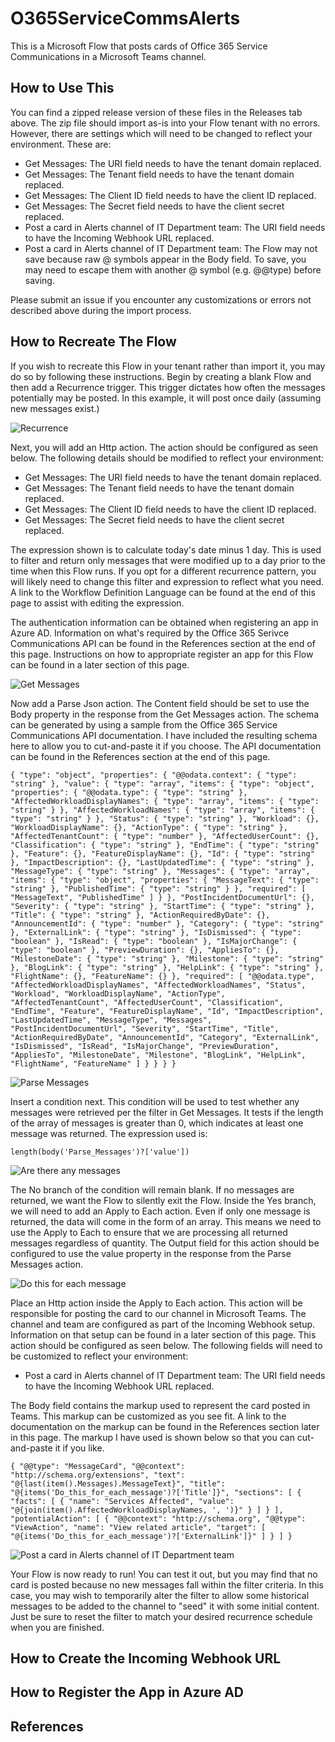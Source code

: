 # O365ServiceCommsAlerts
This is a Microsoft Flow that posts cards of Office 365 Service Communications in a Microsoft Teams channel.

## How to Use This

You can find a zipped release version of these files in the Releases tab above. The zip file should import as-is into your Flow tenant with no errors. However, there are settings which will need to be changed to reflect your environment. These are:

- Get Messages: The URI field needs to have the tenant domain replaced.
- Get Messages: The Tenant field needs to have the tenant domain replaced.
- Get Messages: The Client ID field needs to have the client ID replaced.
- Get Messages: The Secret field needs to have the client secret replaced.
- Post a card in Alerts channel of IT Department team: The URI field needs to have the Incoming Webhook URL replaced.
- Post a card in Alerts channel of IT Department team: The Flow may not save because raw @ symbols appear in the Body field. To save, you may need to escape them with another @ symbol (e.g. @@type) before saving.

Please submit an issue if you encounter any customizations or errors not described above during the import process.

## How to Recreate The Flow

If you wish to recreate this Flow in your tenant rather than import it, you may do so by following these instructions. Begin by creating a blank Flow and then add a Recurrence trigger. This trigger dictates how often the messages potentially may be posted. In this example, it will post once daily (assuming new messages exist.)

![Recurrence](https://imgur.com/JcIrINn.png)

Next, you will add an Http action. The action should be configured as seen below. The following details should be modified to reflect your environment:

- Get Messages: The URI field needs to have the tenant domain replaced.
- Get Messages: The Tenant field needs to have the tenant domain replaced.
- Get Messages: The Client ID field needs to have the client ID replaced.
- Get Messages: The Secret field needs to have the client secret replaced.

The expression shown is to calculate today's date minus 1 day. This is used to filter and return only messages that were modified up to a day prior to the time when this Flow runs. If you opt for a different recurrence pattern, you will likely need to change this filter and expression to reflect what you need. A link to the Workflow Definition Language can be found at the end of this page to assist with editing the expression.

The authentication information can be obtained when registering an app in Azure AD. Information on what's required by the Office 365 Serivce Communications API can be found in the References section at the end of this page. Instructions on how to appropriate register an app for this Flow can be found in a later section of this page.

![Get Messages](https://imgur.com/eFxVjBO.png)

Now add a Parse Json action. The Content field should be set to use the Body property in the response from the Get Messages action. The schema can be generated by using a sample from the Office 365 Service Communications API documentation. I have included the resulting schema here to allow you to cut-and-paste it if you choose. The API documentation can be found in the References section at the end of this page.

`{
    "type": "object",
    "properties": {
        "@@odata.context": {
            "type": "string"
        },
        "value": {
            "type": "array",
            "items": {
                "type": "object",
                "properties": {
                    "@@odata.type": {
                        "type": "string"
                    },
                    "AffectedWorkloadDisplayNames": {
                        "type": "array",
                        "items": {
                            "type": "string"
                        }
                    },
                    "AffectedWorkloadNames": {
                        "type": "array",
                        "items": {
                            "type": "string"
                        }
                    },
                    "Status": {
                        "type": "string"
                    },
                    "Workload": {},
                    "WorkloadDisplayName": {},
                    "ActionType": {
                        "type": "string"
                    },
                    "AffectedTenantCount": {
                        "type": "number"
                    },
                    "AffectedUserCount": {},
                    "Classification": {
                        "type": "string"
                    },
                    "EndTime": {
                        "type": "string"
                    },
                    "Feature": {},
                    "FeatureDisplayName": {},
                    "Id": {
                        "type": "string"
                    },
                    "ImpactDescription": {},
                    "LastUpdatedTime": {
                        "type": "string"
                    },
                    "MessageType": {
                        "type": "string"
                    },
                    "Messages": {
                        "type": "array",
                        "items": {
                            "type": "object",
                            "properties": {
                                "MessageText": {
                                    "type": "string"
                                },
                                "PublishedTime": {
                                    "type": "string"
                                }
                            },
                            "required": [
                                "MessageText",
                                "PublishedTime"
                            ]
                        }
                    },
                    "PostIncidentDocumentUrl": {},
                    "Severity": {
                        "type": "string"
                    },
                    "StartTime": {
                        "type": "string"
                    },
                    "Title": {
                        "type": "string"
                    },
                    "ActionRequiredByDate": {},
                    "AnnouncementId": {
                        "type": "number"
                    },
                    "Category": {
                        "type": "string"
                    },
                    "ExternalLink": {
                        "type": "string"
                    },
                    "IsDismissed": {
                        "type": "boolean"
                    },
                    "IsRead": {
                        "type": "boolean"
                    },
                    "IsMajorChange": {
                        "type": "boolean"
                    },
                    "PreviewDuration": {},
                    "AppliesTo": {},
                    "MilestoneDate": {
                        "type": "string"
                    },
                    "Milestone": {
                        "type": "string"
                    },
                    "BlogLink": {
                        "type": "string"
                    },
                    "HelpLink": {
                        "type": "string"
                    },
                    "FlightName": {},
                    "FeatureName": {}
                },
                "required": [
                    "@@odata.type",
                    "AffectedWorkloadDisplayNames",
                    "AffectedWorkloadNames",
                    "Status",
                    "Workload",
                    "WorkloadDisplayName",
                    "ActionType",
                    "AffectedTenantCount",
                    "AffectedUserCount",
                    "Classification",
                    "EndTime",
                    "Feature",
                    "FeatureDisplayName",
                    "Id",
                    "ImpactDescription",
                    "LastUpdatedTime",
                    "MessageType",
                    "Messages",
                    "PostIncidentDocumentUrl",
                    "Severity",
                    "StartTime",
                    "Title",
                    "ActionRequiredByDate",
                    "AnnouncementId",
                    "Category",
                    "ExternalLink",
                    "IsDismissed",
                    "IsRead",
                    "IsMajorChange",
                    "PreviewDuration",
                    "AppliesTo",
                    "MilestoneDate",
                    "Milestone",
                    "BlogLink",
                    "HelpLink",
                    "FlightName",
                    "FeatureName"
                ]
            }
        }
    }
}`

![Parse Messages](https://imgur.com/OtUmRSZ.png)

Insert a condition next. This condition will be used to test whether any messages were retrieved per the filter in Get Messages. It tests if the length of the array of messages is greater than 0, which indicates at least one message was returned. The expression used is:

`length(body('Parse_Messages')?['value'])`

![Are there any messages](https://imgur.com/PDMB4Y1.png)

The No branch of the condition will remain blank. If no messages are returned, we want the Flow to silently exit the Flow. Inside the Yes branch, we will need to add an Apply to Each action. Even if only one message is returned, the data will come in the form of an array. This means we need to use the Apply to Each to ensure that we are processing all returned messages regardless of quantity. The Output field for this action should be configured to use the value property in the response from the Parse Messages action.

![Do this for each message](https://imgur.com/jfo3DGp.png)

Place an Http action inside the Apply to Each action. This action will be responsible for posting the card to our channel in Microsoft Teams. The channel and team are configured as part of the Incoming Webhook setup. Information on that setup can be found in a later section of this page. This action should be configured as seen below. The following fields will need to be customized to reflect your environment:

- Post a card in Alerts channel of IT Department team: The URI field needs to have the Incoming Webhook URL replaced.

The Body field contains the markup used to represent the card posted in Teams. This markup can be customized as you see fit. A link to the documentation on the markup can be found in the References section later in this page. The markup I have used is shown below so that you can cut-and-paste it if you like.

`{
  "@@type": "MessageCard",
  "@@context": "http://schema.org/extensions",
  "text": "@{last(item().Messages).MessageText}",
  "title": "@{items('Do_this_for_each_message')?['Title']}",
  "sections": [
    {
      "facts": [
        {
          "name": "Services Affected",
          "value": "@{join(item().AffectedWorkloadDisplayNames, ', ')}"
        }
      ]
    }
  ],
  "potentialAction": [
    {
      "@@context": "http://schema.org",
      "@@type": "ViewAction",
      "name": "View related article",
      "target": [
        "@{items('Do_this_for_each_message')?['ExternalLink']}"
      ]
    }
  ]
}`

![Post a card in Alerts channel of IT Department team](https://imgur.com/5gfe0D2.png)

Your Flow is now ready to run! You can test it out, but you may find that no card is posted because no new messages fall within the filter criteria. In this case, you may wish to temporarily alter the filter to allow some historical messages to be added to the channel to "seed" it with some initial content. Just be sure to reset the filter to match your desired recurrence schedule when you are finished.

## How to Create the Incoming Webhook URL

## How to Register the App in Azure AD

## References

